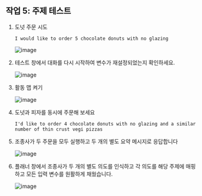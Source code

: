## 작업 5: 주제 테스트

1. 도넛 주문 시도

   ```
   I would like to order 5 chocolate donuts with no glazing
   ```

   ![image](https://github.com/user-attachments/assets/6e44792b-1832-482b-8e19-3b0d79efe95f)

2. 테스트 창에서 대화를 다시 시작하여 변수가 재설정되었는지 확인하세요.

   ![image](https://github.com/user-attachments/assets/e19bcad3-13d2-4156-aa51-5a3cef85f8d3)

3. 활동 맵 켜기

   ![image](https://github.com/user-attachments/assets/419feb5e-7005-4e81-b36f-167c44dd8fd2)

4. 도넛과 피자를 동시에 주문해 보세요

   ```
   I'd like to order 4 chocolate donuts with no glazing and a similar number of thin crust vegi pizzas
   ```

5. 조종사가 두 주문을 모두 실행하고 두 개의 별도 요약 메시지로 응답합니다

   ![image](https://github.com/user-attachments/assets/7adbd24f-3bd2-4eb0-ba1f-8ef6e675b8df)

6. 플래너 창에서 조종사가 두 개의 별도 의도를 인식하고 각 의도를 해당 주제에 매핑하고 모든 입력 변수를 원활하게 채웠습니다.

   ![image](https://github.com/user-attachments/assets/02b2b0df-1c74-4f10-bc93-7cc7d7af4c53)




